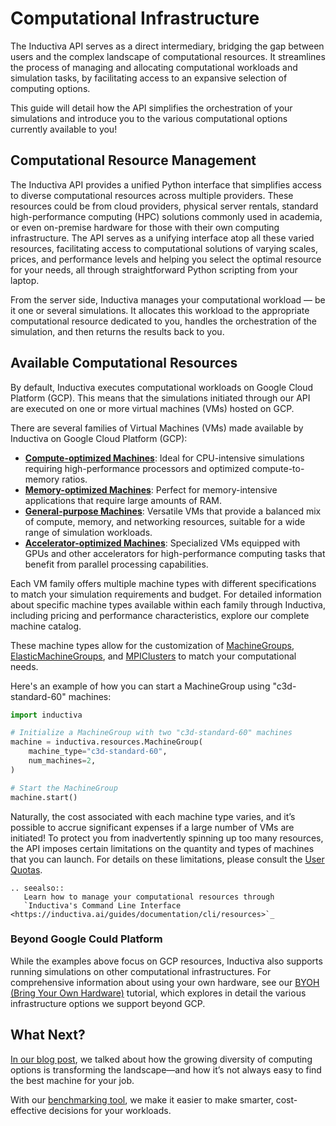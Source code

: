 # Computational Infrastructure

The Inductiva API serves as a direct intermediary, bridging the gap between users 
and the complex landscape of computational resources. It streamlines the process 
of managing and allocating computational workloads and simulation tasks, by 
facilitating access to an expansive selection of computing options.

This guide will detail how the API simplifies the orchestration of your simulations 
and introduce you to the various computational options currently available to you!

## Computational Resource Management

The Inductiva API provides a unified Python interface that simplifies access to diverse computational resources across multiple providers. These resources could be from cloud providers, physical server rentals, standard high-performance computing (HPC) solutions commonly used in academia, or even on-premise hardware for those with their own computing infrastructure. The API serves as a unifying interface atop all these varied resources, facilitating access to computational solutions of varying scales, prices, and 
performance levels and helping you select the optimal resource for your needs, 
all through straightforward Python scripting from your laptop.

From the server side, Inductiva manages your computational workload — be it one 
or several simulations. It allocates this workload to the appropriate computational 
resource dedicated to you, handles the orchestration of the simulation, and then 
returns the results back to you.

## Available Computational Resources

By default, Inductiva executes computational workloads on Google Cloud Platform (GCP). This means that the simulations initiated through our API are executed on one or more virtual machines (VMs) hosted on GCP.

There are several families of Virtual Machines (VMs) made available by Inductiva on 
Google Cloud Platform (GCP):

- [**Compute-optimized Machines**](https://cloud.google.com/compute/docs/compute-optimized-machines): Ideal for CPU-intensive simulations requiring high-performance processors and optimized compute-to-memory ratios.
- [**Memory-optimized Machines**](https://cloud.google.com/compute/docs/memory-optimized-machines): Perfect for memory-intensive applications that require large amounts of RAM.
- [**General-purpose Machines**](https://cloud.google.com/compute/docs/general-purpose-machines): Versatile VMs that provide a balanced mix of compute, memory, and networking resources, suitable for a wide range of simulation workloads.
- [**Accelerator-optimized Machines**](https://cloud.google.com/compute/docs/accelerator-optimized-machines): Specialized VMs equipped with GPUs and other accelerators for high-performance computing tasks that benefit from parallel processing capabilities.

Each VM family offers multiple machine types with different specifications to match your simulation requirements and budget. For detailed information about specific machine types available within each family through Inductiva, including pricing and performance characteristics, explore our complete machine catalog.

These machine types allow for the customization of
[MachineGroups](computational_resources/machinegroup_class.md),
[ElasticMachineGroups](computational_resources/elasticgroup_class.md),
and [MPIClusters](computational_resources/mpicluster_class.md)
to match your computational needs.

Here's an example of how you can start a MachineGroup using "c3d-standard-60" machines:

```python
import inductiva

# Initialize a MachineGroup with two "c3d-standard-60" machines
machine = inductiva.resources.MachineGroup(
    machine_type="c3d-standard-60",
    num_machines=2,
)

# Start the MachineGroup
machine.start()
```
Naturally, the cost associated with each machine type varies, and it’s possible 
to accrue significant expenses if a large number of VMs are initiated! To protect 
you from inadvertently spinning up too many resources, the API imposes certain 
limitations on the quantity and types of machines that you can launch. For details 
on these limitations, please consult the
[User Quotas](../basics/quotas.md).

````{eval-rst}
.. seealso::
   Learn how to manage your computational resources through
   `Inductiva's Command Line Interface <https://inductiva.ai/guides/documentation/cli/resources>`_
```` 

### Beyond Google Could Platform

While the examples above focus on GCP resources, Inductiva also supports running simulations on other computational infrastructures. For comprehensive information about using your own hardware, see our [BYOH (Bring Your Own Hardware)](../../expand/bring-your-own-software/index.md) tutorial, which explores in detail the various infrastructure options we support beyond GCP.

## What Next? 

[In our blog post](https://inductiva.ai/blog/article/allocating-computational-resources-in-a-diverse-chip-ecosystem), 
we talked about how the growing diversity of computing options 
is transforming the landscape—and how it’s not always easy to find the best machine 
for your job.

With our [benchmarking tool](benchmarking.md), we make it easier to make smarter, cost-effective decisions for your workloads.